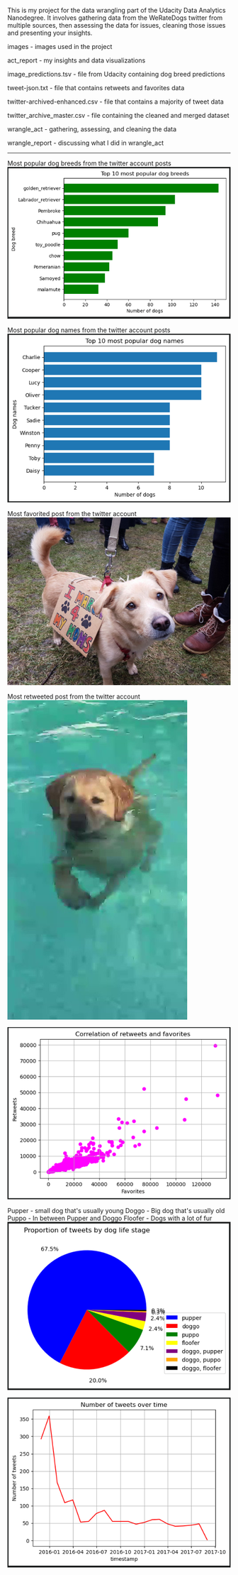 This is my project for the data wrangling part of the Udacity Data Analytics Nanodegree. It involves gathering data from the WeRateDogs twitter from multiple sources, then assessing the data for issues, cleaning those issues and presenting your insights.

images - images used in the project

act_report - my insights and data visualizations

image_predictions.tsv - file from Udacity containing dog breed predictions

tweet-json.txt - file that contains retweets and favorites data

twitter-archived-enhanced.csv - file that contains a majority of tweet data

twitter_archive_master.csv - file containing the cleaned and merged dataset

wrangle_act - gathering, assessing, and cleaning the data

wrangle_report - discussing what I did in wrangle_act

---

Most popular dog breeds from the twitter account posts
![Dashboard](https://github.com/KyleNelsen/udacitydatawrangling/blob/main/images/dog_breeds.png)

Most popular dog names from the twitter account posts
![Dashboard](https://github.com/KyleNelsen/udacitydatawrangling/blob/main/images/dog_names.png)

Most favorited post from the twitter account
![Dashboard](https://github.com/KyleNelsen/udacitydatawrangling/blob/main/images/favorites_dog.jpg)

Most retweeted post from the twitter account
![Dashboard](https://github.com/KyleNelsen/udacitydatawrangling/blob/main/images/retweets_dog.jpg)

![Dashboard](https://github.com/KyleNelsen/udacitydatawrangling/blob/main/images/retweets_favorites.png)

Pupper - small dog that's usually young
Doggo - Big dog that's usually old
Puppo - In between Pupper and Doggo
Floofer - Dogs with a lot of fur
![Dashboard](https://github.com/KyleNelsen/udacitydatawrangling/blob/main/images/stage.png)

![Dashboard](https://github.com/KyleNelsen/udacitydatawrangling/blob/main/images/tweets_time.png)
